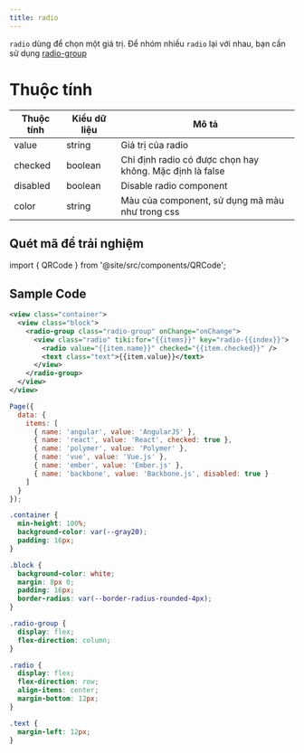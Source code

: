 ```yaml
---
title: radio
---
```


`radio` dùng để chọn một giá trị. Để nhóm nhiều `radio` lại với nhau, bạn cần sử dụng [radio-group](radio-group)

# Thuộc tính

| Thuộc tính | Kiểu dữ liệu | Mô tả                                                    |
| ---------- | ------------ | -------------------------------------------------------- |
| value      | string       | Giá trị của radio                                        |
| checked    | boolean      | Chỉ định radio có được chọn hay không. Mặc định là false |
| disabled   | boolean      | Disable radio component                                  |
| color      | string       | Màu của component, sử dụng mã màu như trong css          |

## Quét mã để trải nghiệm

import { QRCode } from '@site/src/components/QRCode';

<QRCode page="pages/component/advance/form/radio-button/index" />

## Sample Code

```xml title=index.txml
<view class="container">
  <view class="block">
    <radio-group class="radio-group" onChange="onChange">
      <view class="radio" tiki:for="{{items}}" key="radio-{{index}}">
        <radio value="{{item.name}}" checked="{{item.checked}}" />
        <text class="text">{{item.value}}</text>
      </view>
    </radio-group>
  </view>
</view>
```

```js title=index.js
Page({
  data: {
    items: [
      { name: 'angular', value: 'AngularJS' },
      { name: 'react', value: 'React', checked: true },
      { name: 'polymer', value: 'Polymer' },
      { name: 'vue', value: 'Vue.js' },
      { name: 'ember', value: 'Ember.js' },
      { name: 'backbone', value: 'Backbone.js', disabled: true }
    ]
  }
});
```

```css title=index.tcss
.container {
  min-height: 100%;
  background-color: var(--gray20);
  padding: 16px;
}

.block {
  background-color: white;
  margin: 8px 0;
  padding: 16px;
  border-radius: var(--border-radius-rounded-4px);
}

.radio-group {
  display: flex;
  flex-direction: column;
}

.radio {
  display: flex;
  flex-direction: row;
  align-items: center;
  margin-bottom: 12px;
}

.text {
  margin-left: 12px;
}
```
